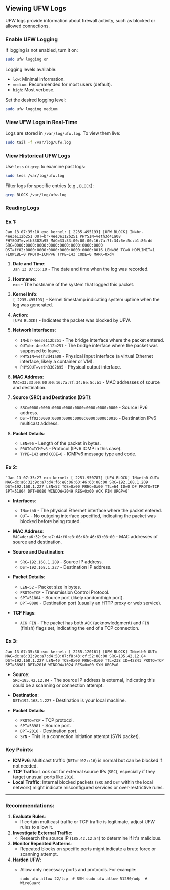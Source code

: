 

## Viewing UFW Logs

UFW logs provide information about firewall activity, such as blocked or allowed connections.

### Enable UFW Logging

If logging is not enabled, turn it on:
```bash
sudo ufw logging on
```

Logging levels available:
- `low`: Minimal information.
- `medium`: Recommended for most users (default).
- `high`: Most verbose.

Set the desired logging level:
```bash
sudo ufw logging medium
```

### View UFW Logs in Real-Time

Logs are stored in `/var/log/ufw.log`. To view them live:
```bash
sudo tail -f /var/log/ufw.log
```

### View Historical UFW Logs

Use `less` or `grep` to examine past logs:
```bash
sudo less /var/log/ufw.log
```

Filter logs for specific entries (e.g., `BLOCK`):
```bash
grep BLOCK /var/log/ufw.log
```

### Reading Logs

### Ex 1:

`Jan 13 07:35:10 exo kernel: [ 2235.495193] [UFW BLOCK] IN=br-4ee3e112b251 OUT=br-4ee3e112b251 PHYSIN=veth3d41a08 PHYSOUT=veth3302b95 MAC=33:33:00:00:00:16:7a:7f:34:6e:5c:b1:86:dd SRC=0000:0000:0000:0000:0000:0000:0000:0000 DST=ff02:0000:0000:0000:0000:0000:0000:0016 LEN=96 TC=0 HOPLIMIT=1 FLOWLBL=0 PROTO=ICMPv6 TYPE=143 CODE=0 MARK=0xd4`

1. **Date and Time**:  
    `Jan 13 07:35:10` - The date and time when the log was recorded.
    
2. **Hostname**:  
    `exo` - The hostname of the system that logged this packet.
    
3. **Kernel Info**:  
    `[ 2235.495193]` - Kernel timestamp indicating system uptime when the log was generated.
    
4. **Action**:  
    `[UFW BLOCK]` - Indicates the packet was blocked by UFW.
    
5. **Network Interfaces**:
    
    - `IN=br-4ee3e112b251` - The bridge interface where the packet entered.
    - `OUT=br-4ee3e112b251` - The bridge interface where the packet was supposed to leave.
    - `PHYSIN=veth3d41a08` - Physical input interface (a virtual Ethernet interface, likely a container or VM).
    - `PHYSOUT=veth3302b95` - Physical output interface.
6. **MAC Address**:  
    `MAC=33:33:00:00:00:16:7a:7f:34:6e:5c:b1` - MAC addresses of source and destination.
    
7. **Source (SRC) and Destination (DST)**:
    
    - `SRC=0000:0000:0000:0000:0000:0000:0000:0000` - Source IPv6 address.
    - `DST=ff02:0000:0000:0000:0000:0000:0000:0016` - Destination IPv6 multicast address.
8. **Packet Details**:
    
    - `LEN=96` - Length of the packet in bytes.
    - `PROTO=ICMPv6` - Protocol (IPv6 ICMP in this case).
    - `TYPE=143` and `CODE=0` - ICMPv6 message type and code.





### Ex 2: 
```
`Jan 13 07:35:27 exo kernel: [ 2251.950787] [UFW BLOCK] IN=eth0 OUT= MAC=dc:a6:32:9c:a7:d4:f6:e8:06:60:46:63:08:00 SRC=192.168.1.209 DST=192.168.1.227 LEN=52 TOS=0x00 PREC=0x00 TTL=64 ID=0 DF PROTO=TCP SPT=51804 DPT=8080 WINDOW=2049 RES=0x00 ACK FIN URGP=0`
```

- **Interfaces**:
    
    - `IN=eth0` - The physical Ethernet interface where the packet entered.
    - `OUT=` - No outgoing interface specified, indicating the packet was blocked before being routed.
- **MAC Address**:  
    `MAC=dc:a6:32:9c:a7:d4:f6:e8:06:60:46:63:08:00` - MAC addresses of source and destination.
    
- **Source and Destination**:
    
    - `SRC=192.168.1.209` - Source IP address.
    - `DST=192.168.1.227` - Destination IP address.
- **Packet Details**:
    
    - `LEN=52` - Packet size in bytes.
    - `PROTO=TCP` - Transmission Control Protocol.
    - `SPT=51804` - Source port (likely random/high port).
    - `DPT=8080` - Destination port (usually an HTTP proxy or web service).
- **TCP Flags**:
    
    - `ACK FIN` - The packet has both `ACK` (acknowledgment) and `FIN` (finish) flags set, indicating the end of a TCP connection.

### Ex 3: 


```
Jan 13 07:35:30 exo kernel: [ 2255.120161] [UFW BLOCK] IN=eth0 OUT= MAC=dc:a6:32:9c:a7:d4:58:07:f8:43:cf:52:08:00 SRC=185.42.12.84 DST=192.168.1.227 LEN=40 TOS=0x00 PREC=0x00 TTL=238 ID=42841 PROTO=TCP SPT=58981 DPT=2016 WINDOW=1024 RES=0x00 SYN URGP=0
```
- **Source**:  
    `SRC=185.42.12.84` - The source IP address is external, indicating this could be a scanning or connection attempt.
    
- **Destination**:  
    `DST=192.168.1.227` - Destination is your local machine.
    
- **Packet Details**:
    
    - `PROTO=TCP` - TCP protocol.
    - `SPT=58981` - Source port.
    - `DPT=2016` - Destination port.
    - `SYN` - This is a connection initiation attempt (SYN packet).


### Key Points:

- **ICMPv6**: Multicast traffic (`DST=ff02::16`) is normal but can be blocked if not needed.
- **TCP Traffic**: Look out for external source IPs (`SRC`), especially if they target unusual ports like `2016`.
- **Local Traffic**: Internal blocked packets (`SRC` and `DST` within the local network) might indicate misconfigured services or over-restrictive rules.

---

### Recommendations:

1. **Evaluate Rules**:
    - If certain multicast traffic or TCP traffic is legitimate, adjust UFW rules to allow it.
2. **Investigate External Traffic**:
    - Research the source IP (`185.42.12.84`) to determine if it's malicious.
3. **Monitor Repeated Patterns**:
    - Repeated blocks on specific ports might indicate a brute force or scanning attempt.
4. **Harden UFW**:
    - Allow only necessary ports and protocols. For example:
        
        `sudo ufw allow 22/tcp  # SSH sudo ufw allow 51280/udp  # WireGuard`